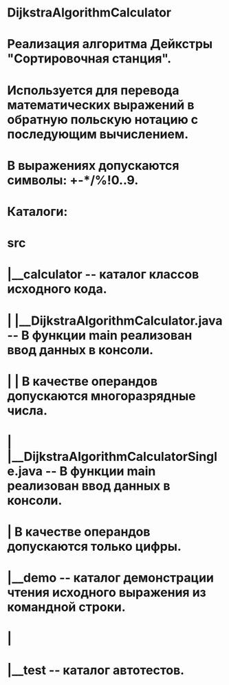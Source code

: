 # DijkstraAlgorithmCalculator
# Реализация алгоритма Дейкстры "Сортировочная станция".
# Используется для перевода математических выражений в обратную польскую нотацию с последующим вычислением.
# В выражениях допускаются символы: +-*/%!0..9. 
#
# Каталоги:
#	src
#	|__calculator -- каталог классов исходного кода.
#	|	|__DijkstraAlgorithmCalculator.java --	В функции main реализован ввод данных в консоли.
#   |	|	 									В качестве операндов допускаются многоразрядные числа.
#	|	|__DijkstraAlgorithmCalculatorSingle.java -- В функции main реализован ввод данных в консоли.
#	|												 В качестве операндов допускаются только цифры.
#	|__demo -- каталог демонстрации чтения исходного выражения из командной строки.
#	|
#	|__test -- каталог автотестов.
#